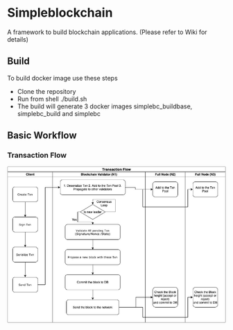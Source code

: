 # Simpleblockchain
A framework to build blockchain applications.
(Please refer to Wiki for details)

## Build
To build docker image use these steps
  * Clone the repository
  * Run from shell ./build.sh
  * The build will generate 3 docker images simplebc_buildbase, simplebc_build and simplebc

## Basic Workflow

### Transaction Flow

![Alt text](./misc/BlockchainTxnFlowDiagram.jpg?raw=true "Transaction Flow in a blockchain")

